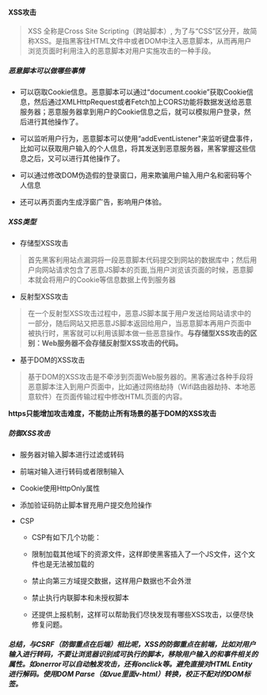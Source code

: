#### XSS攻击

> XSS 全称是Cross Site Scripting（跨站脚本）, 为了与“CSS”区分开，故简称XSS。是指黑客往HTML文件中或者DOM中注入恶意脚本，从而再用户浏览页面时利用注入的恶意脚本对用户实施攻击的一种手段。

##### 恶意脚本可以做哪些事情

* 可以窃取Cookie信息。恶意脚本可以通过“document.cookie”获取Cookie信息，然后通过XMLHttpRequest或者Fetch加上CORS功能将数据发送给恶意服务器；恶意服务器拿到用户的Cookie信息之后，就可以模拟用户登录，然后进行其他操作了。

* 可以监听用户行为，恶意脚本可以使用“addEventListener"来监听键盘事件，比如可以获取用户输入的个人信息，将其发送到恶意服务器，黑客掌握这些信息之后，又可以进行其他操作了。

* 可以通过修改DOM伪造假的登录窗口，用来欺骗用户输入用户名和密码等个人信息

* 还可以再页面内生成浮窗广告，影响用户体验。

##### XSS类型

* 存储型XSS攻击
  
> 首先黑客利用站点漏洞将一段恶意脚本代码提交到网站的数据库中；然后用户向网站请求包含了恶意JS脚本的页面,当用户浏览该页面的时候，恶意脚本就会将用户的Cookie等信息数据上传到服务器

* 反射型XSS攻击
  
> 在一个反射型XSS攻击过程中，恶意JS脚本属于用户发送给网站请求中的一部分，随后网站又把恶意JS脚本返回给用户，当恶意脚本再用户页面中被执行时，黑客就可以利用该脚本做一些恶意操作。**与存储型XSS攻击的区别：Web服务器不会存储反射型XSS攻击的代码。**

* 基于DOM的XSS攻击
  
> 基于DOM的XSS攻击是不牵涉到页面Web服务器的。黑客通过各种手段将恶意脚本注入到用户页面中，比如通过网络劫持（Wifi路由器劫持、本地恶意软件）在页面传输过程中修改HTML页面的内容。

**https只能增加攻击难度，不能防止所有场景的基于DOM的XSS攻击**

##### 防御XSS攻击

* 服务器对输入脚本进行过滤或转码

* 前端对输入进行转码或者限制输入

* Cookie使用HttpOnly属性

* 添加验证码防止脚本冒充用户提交危险操作

* CSP
    * CSP有如下几个功能：
    
    * 限制加载其他域下的资源文件，这样即使黑客插入了一个JS文件，这个文件也是无法被加载的
    
    * 禁止向第三方域提交数据，这样用户数据也不会外泄
    
    * 禁止执行内联脚本和未授权脚本

    * 还提供上报机制，这样可以帮助我们尽快发现有哪些XSS攻击，以便尽快修复问题。

##### 总结，与CSRF（防御重点在后端）相比呢，XSS的防御重点在前端，比如对用户输入进行转码，不要让浏览器识别成可执行的脚本，移除用户输入的和事件相关的属性。如onerror可以自动触发攻击，还有onclick等。避免直接对HTML Entity进行解码。使用DOM Parse（如vue里面v-html）转换，校正不配对的DOM标签。